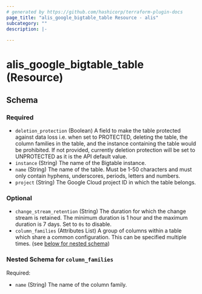 ```yaml
---
# generated by https://github.com/hashicorp/terraform-plugin-docs
page_title: "alis_google_bigtable_table Resource - alis"
subcategory: ""
description: |-
  
---
```


# alis_google_bigtable_table (Resource)





<!-- schema generated by tfplugindocs -->
## Schema

### Required

- `deletion_protection` (Boolean) A field to make the table protected against data loss i.e. when set to PROTECTED, deleting the table, the column families in the table, and the instance containing the table would be prohibited. If not provided, currently deletion protection will be set to UNPROTECTED as it is the API default value.
- `instance` (String) The name of the Bigtable instance.
- `name` (String) The name of the table. Must be 1-50 characters and must only contain hyphens, underscores, periods, letters and numbers.
- `project` (String) The Google Cloud project ID in which the table belongs.

### Optional

- `change_stream_retention` (String) The duration for which the change stream is retained. The minimum duration is 1 hour and the maximum duration is 7 days. Set to `0s` to disable.
- `column_families` (Attributes List) A group of columns within a table which share a common configuration. This can be specified multiple times. (see [below for nested schema](#nestedatt--column_families))

<a id="nestedatt--column_families"></a>
### Nested Schema for `column_families`

Required:

- `name` (String) The name of the column family.
